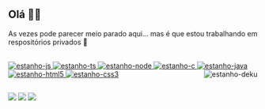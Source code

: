 ## Olá 👋:mask:

As vezes pode parecer meio parado aqui... mas é que estou trabalhando em respositórios privados 👀
<div>
  <a href="https://github.com/estanho">
  
</div>
<div style="display: inline_block"><br>
  <img alt="estanho-js" src="https://img.shields.io/badge/JavaScript-43853D?style=for-the-badge&logo=javascript&logoColor=white">
  <img alt="estanho-ts" src="https://img.shields.io/badge/TypeScript-43853D?style=for-the-badge&logo=typescript&logoColor=white">
  <img alt="estanho-node" src="https://img.shields.io/badge/Node.js-43853D?style=for-the-badge&logo=node.js&logoColor=white">
  <img alt="estanho-c" src="https://img.shields.io/badge/C-43853D?style=for-the-badge&logo=c&logoColor=white">
  <img alt="estanho-java" src="https://img.shields.io/badge/Java-43853D?style=for-the-badge&logo=java&logoColor=white">
  <img alt="estanho-html5" src="https://img.shields.io/badge/HTML5-43853D?style=for-the-badge&logo=html5&logoColor=white">
  <img alt="estanho-css3" src="https://img.shields.io/badge/CSS3-43853D?style=for-the-badge&logo=css3&logoColor=white">
  <img align="right" alt="estanho-deku" src="https://cdn.discordapp.com/attachments/551507327652462602/884178526100660254/oie_52248571Weesjn0.gif">
</div>
  
  ##
 
<div> 
  <!--
	<a href="https://www.youtube.com/channel/UC_-uuuZbY0AAt9CViNzvc-Q" target="_blank"><img src="https://img.shields.io/badge/YouTube-FF0000?style=for-the-badge&logo=youtube&logoColor=white" target="_blank"></a>
	<a href="https://instagram.com/rafaballerini" target="_blank"><img src="https://img.shields.io/badge/-Instagram-%23E4405F?style=for-the-badge&logo=instagram&logoColor=white" target="_blank"></a>
	<a href="https://discord.gg/pDbY76q8Qf" target="_blank"><img src="https://img.shields.io/badge/Discord-7289DA?style=for-the-badge&logo=discord&logoColor=white" target="_blank"></a> 
  -->
	<a href="https://www.twitch.tv/estanhoeu" target="_blank"><img src="https://img.shields.io/badge/Twitch-9146FF?style=for-the-badge&logo=twitch&logoColor=white" target="_blank"></a>
  <a href = "mailto:pedroh.rosag@gmail.com"><img src="https://img.shields.io/badge/Gmail-D14836?style=for-the-badge&logo=gmail&logoColor=white" target="_blank"></a>
  <a href="https://www.linkedin.com/in/pedrohrosag/" target="_blank"><img src="https://img.shields.io/badge/-LinkedIn-%230077B5?style=for-the-badge&logo=linkedin&logoColor=white" target="_blank"></a>
 
</div>
